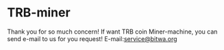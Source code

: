 # TRB-miner
Thank you for so much concern! If want TRB coin Miner-machine, you can send e-mail to us for you request! E-mail:service@bitwa.org
